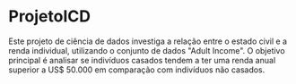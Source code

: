 # ProjetoICD
Este projeto de ciência de dados investiga a relação entre o estado civil e a renda individual, utilizando o conjunto de dados "Adult Income". O objetivo principal é analisar se indivíduos casados tendem a ter uma renda anual superior a US$ 50.000 em comparação com indivíduos não casados.
